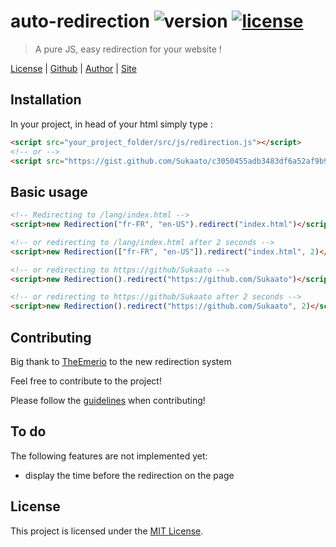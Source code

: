 # auto-redirection ![version][img-version] [![license][img-license]][link-license] 
> A pure JS, easy redirection for your website !

[License][link-license] |
[Github][link-repo] |
[Author][link-author] |
[Site][link-site]

## Installation
In your project, in head of your html simply type :

```html
<script src="your_project_folder/src/js/redirection.js"></script>
<!-- or -->
<script src="https://gist.github.com/Sukaato/c3050455adb3483df6a52af9b9af88da.js"></script>
```

## Basic usage
```html
<!-- Redirecting to /lang/index.html -->
<script>new Redirection("fr-FR", "en-US").redirect("index.html")</script> 

<!-- or redirecting to /lang/index.html after 2 seconds -->
<script>new Redirection(["fr-FR", "en-US"]).redirect("index.html", 2)</script>

<!-- or redirecting to https://github/Sukaato -->
<script>new Redirection().redirect("https://github.com/Sukaato")</script>

<!-- or redirecting to https://github/Sukaato after 2 seconds -->
<script>new Redirection().redirect("https://github.com/Sukaato", 2)</script>
```

## Contributing
Big thank to [TheEmerio][link-emerio] to the new redirection system

Feel free to contribute to the project!

Please follow the [guidelines][link-contrib] when contributing!

## To do
The following features are not implemented yet:

- display the time before the redirection on the page

## License
This project is licensed under the [MIT License][link-license].

<!-- The links! -->
[link-license]: https://github.com/Sukaato/auto-redirection/blob/master/LICENSE
[link-repo]: https://github.com/TheEmrio/minecraft-js
[link-author]: https://github.com/Sukaato
[link-site]: https://sukaato.github.io/
[link-emerio]: https://github.com/TheEmerio
[link-contrib]: https://github.com/Sukaato/auto-redirection/blob/master/CONTRIBUTING.md

[img-version]: https://img.shields.io/badge/ver.-pre%20relase%200.2.2-blue
[img-license]: https://img.shields.io/npm/l/minecraft-lib.svg